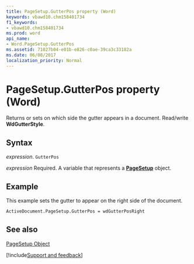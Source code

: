 ```yaml
---
title: PageSetup.GutterPos property (Word)
keywords: vbawd10.chm158401734
f1_keywords:
- vbawd10.chm158401734
ms.prod: word
api_name:
- Word.PageSetup.GutterPos
ms.assetid: 71027b04-e01b-e826-c0ae-39ca3c33182a
ms.date: 06/08/2017
localization_priority: Normal
---
```



# PageSetup.GutterPos property (Word)

Returns or sets on which side the gutter appears in a document. Read/write  **WdGutterStyle**.


## Syntax

_expression_. `GutterPos`

_expression_ Required. A variable that represents a **[PageSetup](Word.PageSetup.md)** object.


## Example

This example sets the gutter to appear on the right side of the document.


```vb
ActiveDocument.PageSetup.GutterPos = wdGutterPosRight
```


## See also


[PageSetup Object](Word.PageSetup.md)

[!include[Support and feedback](~/includes/feedback-boilerplate.md)]